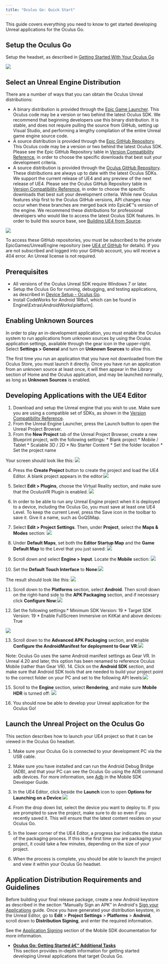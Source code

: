 ```yaml
---
title: "Oculus Go: Quick Start"
---
```


This guide covers everything you need to know to get started developing Unreal applications for the Oculus Go.

## Setup the Oculus Go

Setup the headset, as described in [Getting Started With Your Oculus Go](https://support.oculus.com/183135912238400/)

![](/images/documentationunreallatestconceptsunreal-quick-start-guide-go-0.png)

## Select an Unreal Engine Distribution

There are a number of ways that you can obtain the Oculus Unreal distributions:

* A binary distribution is provided through the [Epic Game Launcher](https://www.unrealengine.com/download?sessionInvalidated=true). This Oculus code may be a version or two behind the latest Oculus SDK. We recommend that beginning developers use this binary distribution. It is stable, and does not require pulling the source from GitHub, setting up Visual Studio, and performing a lengthy compilation of the entire Unreal game engine source code. 
* A source distribution is provided through the [Epic GitHub Repository](https://github.com/EpicGames). This Oculus code may be a version or two behind the latest Oculus SDK. Please see the Epic GitHub Repository table in [Version Compatibility Reference](/documentation/unreal/latest/concepts/unreal-compatibility-matrix/ "This section provides compatibility information for Oculus OVRPlugin and UE4 versions. To access these GitHub repositories, you must be subscribed to the private EpicGames/UnrealEngine repository. If you are not subscribed and logged into your GitHub account, you will get a 404 error. An Unreal license is not required."), in order to choose the specific downloads that best suit your development criteria. 
* A source distribution is provided through the [Oculus GitHub Repository](https://github.com/Oculus-VR/UnrealEngine.git). These distributions are always up to date with the latest Oculus SDKs. We support the current release of UE4 and any preview of the next release of UE4. Please see the Oculus GitHub Repository table in [Version Compatibility Reference](/documentation/unreal/latest/concepts/unreal-compatibility-matrix/ "This section provides compatibility information for Oculus OVRPlugin and UE4 versions. To access these GitHub repositories, you must be subscribed to the private EpicGames/UnrealEngine repository. If you are not subscribed and logged into your GitHub account, you will get a 404 error. An Unreal license is not required."), in order to choose the specific downloads that best suit your development criteria. While new Oculus features ship first to the Oculus GitHub versions, API changes may occur when these branches are merged back into Epicâ€™s version of the engine. We recommend these distributions for professional developers who would like to access the latest Oculus SDK features. In order to build this source base, see [Building UE4 from Source](/documentation/unreal/latest/concepts/unreal-building-ue4-from-source/ "The following section describes how to download, compile, and launch UE4 from the Oculus GitHub repository using Visual Studio 2015 or 2017."). 


![](/images/documentationunreallatestconceptsunreal-quick-start-guide-go-1.png)

To access these GitHub repositories, you must be subscribed to the private EpicGames/UnrealEngine repository (see [UE4 of GitHub](https://www.unrealengine.com/ue4-on-github) for details). If you are not subscribed and logged into your GitHub account, you will receive a 404 error. An Unreal license is not required.

## Prerequisites

* All versions of the Oculus Unreal SDK require Windows 7 or later.
* Setup the Oculus Go for running, debugging, and testing applications, as described in [ Device Setup - Oculus Go](https://developer.oculus.com/documentation/mobilesdk/latest/concepts/mobile-device-setup-go/).
* Install CodeWorks for Android 1R6u1, which can be found in Engine\Extras\AndroidWorks\platform].


## Enabling Unknown Sources

In order to play an in-development application, you must enable the Oculus system to run applications from unknown sources by using the Oculus application settings, available through the gear icon in the upper-right. Select **Settings &gt; General** and turn on **Unknown Sources** to allow this. 

The first time you run an application that you have not downloaded from the Oculus Store, you must launch it directly. Once you have run an application from an unknown source at least once, it will then appear in the Library section of Home and the Oculus application, and may be launched normally, as long as **Unknown Sources** is enabled.

## Developing Applications with the UE4 Editor

1. Download and setup the Unreal engine that you wish to use. Make sure you are using a compatible set of SDKs, as shown in the [Version Compatibility Reference](/documentation/unreal/latest/concepts/unreal-compatibility-matrix/ "This section provides compatibility information for Oculus OVRPlugin and UE4 versions. To access these GitHub repositories, you must be subscribed to the private EpicGames/UnrealEngine repository. If you are not subscribed and logged into your GitHub account, you will get a 404 error. An Unreal license is not required.").
2. From the Unreal Engine Launcher, press the Launch button to open the Unreal Project Browser.
3. From the **New Project** tab of the Unreal Project Browser, create a new Blueprint project, with the following settings: * Blank project * Mobile / Tablet * Scalable 3D / 2D * No Starter Content * Set the folder location * Set the project name 

 Your screen should look like this: ![](/images/documentationunreallatestconceptsunreal-quick-start-guide-go-2.png)


4. Press the **Create Project** button to create the project and load the UE4 Editor. A blank project appears in the editor:![](/images/documentationunreallatestconceptsunreal-quick-start-guide-go-3.png)


5. Select **Edit &gt; Plugins**, choose the Virtual Reality section, and make sure that the OculusVR Plugin is enabled. ![](/images/documentationunreallatestconceptsunreal-quick-start-guide-go-4.png)


6. In order to be able to run any Unreal Engine project when it is deployed to a device, including the Oculus Go, you must save at least one UE4 Level. To keep the current Level, press the Save icon in the toolbar to save it. Give it a name, such as GoQSMap.
7. Select **Edit &gt; Project Settings**. Then, under **Project**, select the **Maps &amp; Modes** section: ![](/images/documentationunreallatestconceptsunreal-quick-start-guide-go-5.png)


8. Under **Default Maps**, set both the **Editor Startup Map** and the **Game Default Map** to the Level that you just saved: ![](/images/documentationunreallatestconceptsunreal-quick-start-guide-go-6.png)


9. Scroll down and select **Engine &gt; Input**. Locate the **Mobile** section: ![](/images/documentationunreallatestconceptsunreal-quick-start-guide-go-7.png)


10. Set the **Default Touch Interface** to **None**:![](/images/documentationunreallatestconceptsunreal-quick-start-guide-go-8.png)

 The result should look like this: ![](/images/documentationunreallatestconceptsunreal-quick-start-guide-go-9.png)


11. Scroll down to the **Platforms** section, select **Android**. Then scroll down on the right-hand side to the **APK Packaging** section, and if necessary click **Configure Now**:![](/images/documentationunreallatestconceptsunreal-quick-start-guide-go-10.png)


12. Set the following settings:* Minimum SDK Version: 19 * Target SDK Version: 19 * Enable FullScreen Immersive on KitKat and above devices: True 

![](/images/documentationunreallatestconceptsunreal-quick-start-guide-go-11.png)


13.  Scroll down to the **Advanced APK Packaging** section, and enable **Configure the AndroidManifest for deployment to Gear VR**:![](/images/documentationunreallatestconceptsunreal-quick-start-guide-go-12.png)

Note: Oculus Go uses the same Android manifest settings as Gear VR. In Unreal 4.20 and later, this option has been renamed to reference Oculus Mobile (rather than Gear VR).
14. Click on the **Android SDK** section, and make sure that Android SDK tools that are needed to build your project point to the correct folder on your PC and set to the following API levels:![](/images/documentationunreallatestconceptsunreal-quick-start-guide-go-13.png)


15. Scroll to the **Engine** section, select **Rendering**, and make sure **Mobile HDR** is turned off: ![](/images/documentationunreallatestconceptsunreal-quick-start-guide-go-14.png)


16. You should now be able to develop your Unreal application for the Oculus Go!


## Launch the Unreal Project on the Oculus Go

This section describes how to launch your UE4 project so that it can be viewed in the Oculus Go headset.

1. Make sure your Oculus Go is connected to your development PC via the USB cable.
2. Make sure you have installed and can run the Android Debug Bridge (ADB), and that your PC can see the Oculus Go using the ADB command adb devices. For more information, see [Adb](https://developer.oculus.com/documentation/mobilesdk/latest/concepts/mobile-adb/) in the Mobile SDK Developer Guide.
3. In the UE4 Editor, click beside the **Launch** icon to open **Options for Launching on a Device**:![](/images/documentationunreallatestconceptsunreal-quick-start-guide-go-15.png)


4. From the drop down list, select the device you want to deploy to. If you are prompted to save the project, make sure to do so even if you recently saved it. This will ensure that the latest content resides on your Oculus Go.
5. In the lower corner of the UE4 Editor, a progress bar indicates the status of the packaging process. If this is the first time you are packaging your project, it could take a few minutes, depending on the size of your project.
6. When the process is complete, you should be able to launch the project and view it within your Oculus Go headset.


## Application Distribution Requirements and Guidelines

Before building your final release package, create a new Android keystore as described in the section “Manually Sign an APK” in Android's [Sign your Applications](https://developer.android.com/tools/publishing/app-signing.html) guide. Once you have generated your distribution keystore, in the Unreal Editor, go to **Edit** &gt; **Project Settings** &gt; **Platforms** &gt; **Android**, scroll down to **Distribution Signing**, and enter the required information.

See the [Application Signing](/documentation/mobilesdk/latest/concepts/mobile-submission-sig-file/) section of the Mobile SDK documentation for more information.

* **[Oculus Go: Getting Started â€“ Additional Tasks](/documentation/unreal/latest/concepts/unreal-ide-guide-go/)**  
This section provides in-depth information for getting started developing Unreal applications that target Oculus Go.

